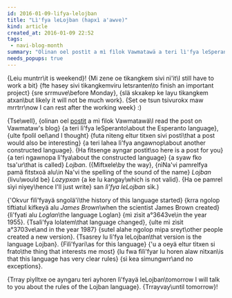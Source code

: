 ```yaml
---
id: 2016-01-09-lifya-lelojban
title: "Lì'fya leLojban (hapxì a'awve)"
kind: article
created_at: 2016-01-09 22:52
tags:
 - navi-blog-month
summary: "Olinan oel postìt a mì fìlok Vawmatawä a teri lì'fya leSperanto, ulte fpolìl oel futa nìteng eltur tìtxen sivi postì a teri lahea lì'fya angawnop..."
needs_popups: true
---
```


{Leiu muntrr\it is weekend}!
{Mi zene oe tìkangkem sivi nì'it\I still have to work a bit}
{fte hasey sivi tìkangkemviru letsranten\to finish an important project}
{sre srrmuve\before Monday},
{slä skxakep ke layu tìkangkem atxan\but likely it will not be much work}.
{Set oe tsun tsivurokx maw mrrtrr\now I can rest after the working week} :)

{Tse\well},
{olinan oel <a href="http://tseovawmataw.weebly.com/a-navi-blog-post-a-day/volvea-trr-zisita">postìt</a> a mì fìlok Vawmatawä\I read the post on Vawmataw's blog}
{a teri lì'fya leSperanto\about the Esperanto language},
{ulte fpolìl oel\and I thought}
{futa nìteng eltur tìtxen sivi postì\that a post would also be interesting}
{a teri lahea lì'fya angawnop\about another constructed language}.
{Ha fìtsenge ayngar postìt\so here is a post for you}
{a teri ngawnopa lì'fya\about the constructed language}
{a syaw fko tsa'ur\that is called} <i>Lojban</i>.
({Mìftxele\by the way},
{nìNa'vi pamrelfya pamä fìtstxoä alu\in Na'vi the spelling of the sound of the name} <i>Lojban</i>
{livu\would be} <i>Lozypxan</i>
{a ke lu kangay\which is not valid}.
{Ha oe pamrel sìyi nìyey\hence I'll just write} san <i>lì'fya leLojban</i> sìk.)

{'Okvur fìlì'fyayä sngolä'i\the history of this language started}
{krra ngolop tìftiatul kifkeyä alu <i>James Brown</i>\when the scientist James Brown created}
{lì'fyati alu <i>Loglan</i>\the language Loglan}
{mì zìsìt a&deg;3643ve\in the year 1955}.
{Tsalì'fya lolatem\that language changed},
{ulte mì zìsìt a&deg;3703ve\and in the year 1987}
{sutel alahe ngolop mipa sreyt\other people created a new version}.
{Tsasrey lu lì'fya leLojban\that version is the language Lojban}. 
{Fìlì'fyari\as for this language}
{'u a oeyä eltur tìtxen si frato\the thing that interests me most}
{lu fwa fìlì'fyar lu horen alaw nìtxan\is that this language has very clear rules}
{sì kea sìmungwrr\and no exceptions}.

{Trray pìylltxe oe ayngaru teri ayhoren lì'fyayä leLojban\tomorrow I will talk to you about the rules of the Lojban language}.
{Trrayvay\until tomorrow}!

